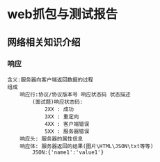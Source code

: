 # web抓包与测试报告

## 网络相关知识介绍

### 响应
    含义:服务器向客户端返回数据的过程
    组成
        响应行:协议/协议版本号 响应状态码 状态描述
            (面试题)响应状态码:
                2XX : 成功
                3XX : 重定向
                4XX : 客户端错误
                5XX : 服务器错误
        响应头: 服务器的属性信息
        响应体: 服务器返回的结果(图片\HTML\JSON\txt等等)
            JSON:{'name1':'value1'}